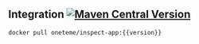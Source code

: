 


## Integration [![Maven Central Version](https://img.shields.io/docker/pulls/oneteme/inspect-app?style=social)](https://central.sonatype.com/artifact/io.github.oneteme/inspect-core)
```SH
docker pull oneteme/inspect-app:{{version}}
```